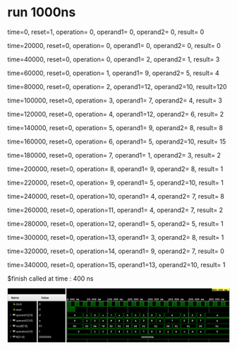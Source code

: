 # run 1000ns

time=0,  reset=1,  operation= 0, operand1= 0, operand2= 0, result=  0

time=20000,  reset=0,  operation= 0, operand1= 0, operand2= 0, result=  0

time=40000,  reset=0,  operation= 0, operand1= 2, operand2= 1, result=  3

time=60000,  reset=0,  operation= 1, operand1= 9, operand2= 5, result=  4

time=80000,  reset=0,  operation= 2, operand1=12, operand2=10, result=120

time=100000,  reset=0,  operation= 3, operand1= 7, operand2= 4, result=  3

time=120000,  reset=0,  operation= 4, operand1=12, operand2= 6, result=  2

time=140000,  reset=0,  operation= 5, operand1= 9, operand2= 8, result=  8

time=160000,  reset=0,  operation= 6, operand1= 5, operand2=10, result= 15

time=180000,  reset=0,  operation= 7, operand1= 1, operand2= 3, result=  2

time=200000,  reset=0,  operation= 8, operand1= 9, operand2= 8, result=  1

time=220000,  reset=0,  operation= 9, operand1= 5, operand2=10, result=  1

time=240000,  reset=0,  operation=10, operand1= 4, operand2= 7, result=  8

time=260000,  reset=0,  operation=11, operand1= 4, operand2= 7, result=  2

time=280000,  reset=0,  operation=12, operand1= 5, operand2= 5, result=  1

time=300000,  reset=0,  operation=13, operand1= 3, operand2= 8, result=  1

time=320000,  reset=0,  operation=14, operand1= 9, operand2= 7, result=  0

time=340000,  reset=0,  operation=15, operand1=13, operand2=10, result=  1

$finish called at time : 400 ns


![Output Waveform](alu_out.png)

